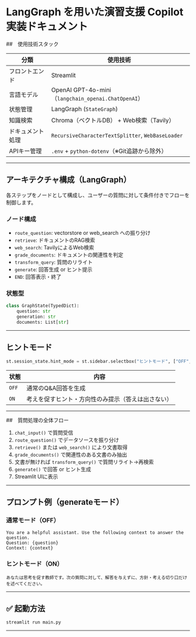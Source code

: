 #  LangGraph を用いた演習支援 Copilot 実装ドキュメント

##　使用技術スタック

| 分類 | 使用技術 |
|------|-----------|
| フロントエンド | Streamlit |
| 言語モデル | OpenAI GPT-4o-mini（`langchain_openai.ChatOpenAI`） |
| 状態管理 | LangGraph (`StateGraph`) |
| 知識検索 | Chroma（ベクトルDB） + Web検索（Tavily） |
| ドキュメント処理 | `RecursiveCharacterTextSplitter`, `WebBaseLoader` |
| APIキー管理 | `.env` + `python-dotenv`（※Git追跡から除外） |

---

## アーキテクチャ構成（LangGraph）

各ステップをノードとして構成し、ユーザーの質問に対して条件付きでフローを制御します。

### ノード構成

- `route_question`: vectorstore or web_search への振り分け
- `retrieve`: ドキュメントのRAG検索
- `web_search`: TavilyによるWeb検索
- `grade_documents`: ドキュメントの関連性を判定
- `transform_query`: 質問のリライト
- `generate`: 回答生成 or ヒント提示
- `END`: 回答表示・終了

### 状態型

```python
class GraphState(TypedDict):
    question: str
    generation: str
    documents: List[str]
```

---

## ヒントモード

```python
st.session_state.hint_mode = st.sidebar.selectbox("ヒントモード", ["OFF", "ON"])
```

| 状態 | 内容 |
|------|------|
| `OFF` | 通常のQ&A回答を生成 |
| `ON`  | 考えを促すヒント・方向性のみ提示（答えは出さない） |

---

##　質問処理の全体フロー

1. `chat_input()` で質問受信
2. `route_question()` でデータソースを振り分け
3. `retrieve()` または `web_search()` により文書取得
4. `grade_documents()` で関連性のある文書のみ抽出
5. 文書が無ければ `transform_query()` で質問リライト→再検索
6. `generate()` で回答 or ヒント生成
7. Streamlit UIに表示

---

## プロンプト例（generateモード）

### 通常モード（OFF）

```
You are a helpful assistant. Use the following context to answer the question.
Question: {question}
Context: {context}
```

### ヒントモード（ON）

```
あなたは思考を促す教師です。次の質問に対して、解答を与えずに、方針・考える切り口だけを述べてください。
```

---

## ✅ 起動方法

```bash
streamlit run main.py 
```

---
